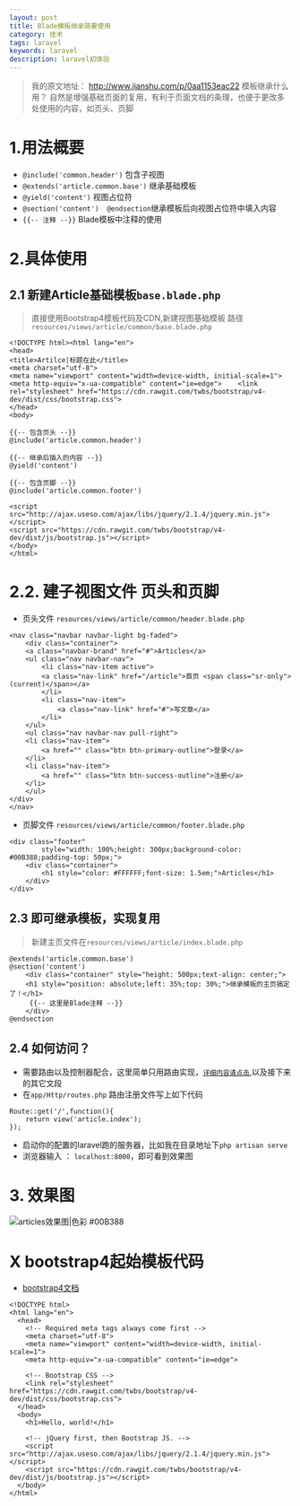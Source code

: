 ```yaml
---
layout: post
title: Blade模板继承简要使用
category: 技术
tags: laravel
keywords: laravel
description: laravel初体验
---
```


> 我的原文地址： http://www.jianshu.com/p/0aa1153eac22
> 模板继承什么用？ 自然是增强基础页面的复用，有利于页面文档的条理，也便于更改多处使用的内容，如页头、页脚 

# 1.用法概要
 * `@include('common.header')` 包含子视图
 * `@extends('article.common.base')` 继承基础模板
 * `@yield('content')` 视图占位符
 * `@section('content')  @endsection`继承模板后向视图占位符中填入内容
 * `{{-- 注释 --}}` Blade模板中注释的使用

# 2.具体使用
## 2.1 新建Article基础模板`base.blade.php`
 >  直接使用Bootstrap4模板代码及CDN,新建视图基础模板 
>  路径`resources/views/article/common/base.blade.php` 

```
<!DOCTYPE html><html lang="en">
<head>    
<title>Artilce|标题在此</title>    
<meta charset="utf-8">    
<meta name="viewport" content="width=device-width, initial-scale=1">    
<meta http-equiv="x-ua-compatible" content="ie=edge">    <link rel="stylesheet" href="https://cdn.rawgit.com/twbs/bootstrap/v4-dev/dist/css/bootstrap.css">
</head>
<body>

{{-- 包含页头 --}}
@include('article.common.header')

{{-- 继承后插入的内容 --}}
@yield('content')

{{-- 包含页脚 --}}
@include('article.common.footer')

<script src="http://ajax.useso.com/ajax/libs/jquery/2.1.4/jquery.min.js"></script>
<script src="https://cdn.rawgit.com/twbs/bootstrap/v4-dev/dist/js/bootstrap.js"></script>
</body>
</html>
```
# 2.2. 建子视图文件 页头和页脚
 * 页头文件  `resources/views/article/common/header.blade.php`

```
<nav class="navbar navbar-light bg-faded">    
    <div class="container">        
    <a class="navbar-brand" href="#">Articles</a>        
    <ul class="nav navbar-nav">            
        <li class="nav-item active">                
        <a class="nav-link" href="/article">首页 <span class="sr-only">(current)</span></a>            
        </li>            
        <li class="nav-item">                
            <a class="nav-link" href="#">写文章</a>            
        </li>        
    </ul>        
    <ul class="nav navbar-nav pull-right">            
    <li class="nav-item">
        <a href="" class="btn btn-primary-outline">登录</a>
    </li>            
    <li class="nav-item">
        <a href="" class="btn btn-success-outline">注册</a>
    </li>        
    </ul>    
</div>
</nav>
```
 * 页脚文件 `resources/views/article/common/footer.blade.php`

```
<div class="footer" 
        style="width: 100%;height: 300px;background-color: #00B388;padding-top: 50px;">    
    <div class="container">        
        <h1 style="color: #FFFFFF;font-size: 1.5em;">Articles</h1>          
    </div>
</div>
```

## 2.3 即可继承模板，实现复用
> 新建主页文件在`resources/views/article/index.blade.php`

```
@extends('article.common.base')
@section('content')    
    <div class="container" style="height: 500px;text-align: center;">        
    <h1 style="position: absolute;left: 35%;top: 30%;">继承模板的主页搞定了！</h1>       
     {{-- 这里是Blade注释 --}}    
    </div>
@endsection
```

## 2.4 如何访问？
* 需要路由以及控制器配合，这里简单只用路由实现，[`详细内容请点击`](http://www.jianshu.com/p/c059993437d1),以及接下来的其它文段
* 在`app/Http/routes.php` 路由注册文件写上如下代码

```
Route::get('/',function(){
    return view('article.index');
});
```
* 启动你的配置的laravel跑的服务器，比如我在目录地址下`php artisan serve`
* 浏览器输入 ： `localhost:8000`，即可看到效果图
# 3. 效果图

![articles效果图|色彩 #00B388](http://upload-images.jianshu.io/upload_images/949181-9909ba3aa7645880.png?imageMogr2/auto-orient/strip%7CimageView2/2/w/1240)

# X bootstrap4起始模板代码
* [bootstrap4文档](http://wiki.jikexueyuan.com/project/bootstrap4/getting-started/introduction/)
```
<!DOCTYPE html>
<html lang="en">
  <head>
    <!-- Required meta tags always come first -->
    <meta charset="utf-8">
    <meta name="viewport" content="width=device-width, initial-scale=1">
    <meta http-equiv="x-ua-compatible" content="ie=edge">

    <!-- Bootstrap CSS -->
    <link rel="stylesheet" href="https://cdn.rawgit.com/twbs/bootstrap/v4-dev/dist/css/bootstrap.css">
  </head>
  <body>
    <h1>Hello, world!</h1>

    <!-- jQuery first, then Bootstrap JS. -->
    <script src="http://ajax.useso.com/ajax/libs/jquery/2.1.4/jquery.min.js"></script>
    <script src="https://cdn.rawgit.com/twbs/bootstrap/v4-dev/dist/js/bootstrap.js"></script>
  </body>
</html>
```
